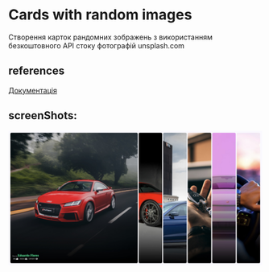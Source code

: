 # Cards with random images

Створення карток рандомних зображень з використанням безкоштовного API стоку фотографій unsplash.com

## references

[Документація](https://unsplash.com/developers)

## screenShots:

![1](img/image.jpg)